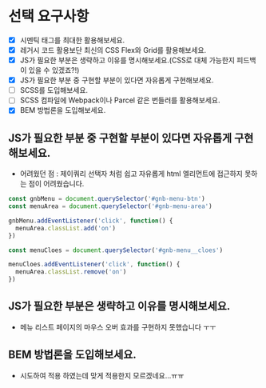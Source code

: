 # 선택 요구사항
- [x] 시멘틱 태그를 최대한 활용해보세요.
- [x] 레거시 코드 활용보단 최신의 CSS Flex와 Grid를 활용해보세요.
- [x] JS가 필요한 부분은 생략하고 이유를 명시해보세요.(CSS로 대체 가능한지 피드백이 있을 수 있겠죠?!)
- [x] JS가 필요한 부분 중 구현할 부분이 있다면 자유롭게 구현해보세요.
- [ ] SCSS를 도입해보세요.
- [ ] SCSS 컴파일에 Webpack이나 Parcel 같은 번들러를 활용해보세요.
- [x] BEM 방법론을 도입해보세요.

## JS가 필요한 부분 중 구현할 부분이 있다면 자유롭게 구현해보세요.

  - 어려웠던 점 : 제이쿼리 선택자 처럼 쉽고 자유롭게 html 엘리먼트에 접근하지 못하는 점이 어려웠습니다.

```js
const gnbMenu = document.querySelector('#gnb-menu-btn')
const menuArea = document.querySelector('#gnb-menu-area')

gnbMenu.addEventListener('click', function() {
  menuArea.classList.add('on')
})

const menuCloes = document.querySelector('#gnb-menu__cloes')

menuCloes.addEventListener('click', function() {
  menuArea.classList.remove('on')
})
```

## JS가 필요한 부분은 생략하고 이유를 명시해보세요.

  - 메뉴 리스트 페이지의 마우스 오버 효과를 구현하지 못했습니다 ㅜㅜ

## BEM 방법론을 도입해보세요.

  - 시도하여 적용 하였는데 맞게 적용한지 모르겠네요...ㅠㅠ